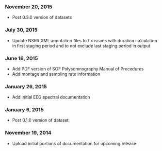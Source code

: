 ### November 20, 2015

- Post 0.3.0 version of datasets

### July 30, 2015

- Update NSRR XML annotation files to fix issues with duration calculation in first staging period and to not exclude last staging period in output

### June 16, 2015

- Add PDF version of SOF Polysomnography Manual of Procedures
- Add montage and sampling rate information

### January 26, 2015

- Add initial EEG spectral documentation

### January 6, 2015

- Post 0.1.0 version of dataset

### November 19, 2014

- Upload initial portions of documentation for upcoming release
